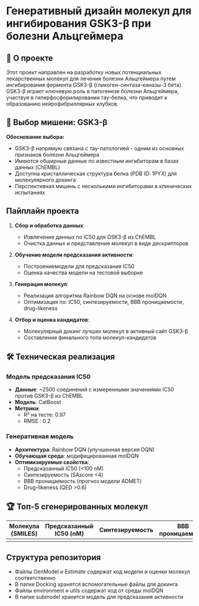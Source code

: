 # Генеративный дизайн молекул для ингибирования GSK3-β при болезни Альцгеймера

## 📌 О проекте
Этот проект направлен на разработку новых потенциальных лекарственных молекул для лечения болезни Альцгеймера путем ингибирования фермента GSK3-β (гликоген-синтаза-киназы-3 бета). GSK3-β играет ключевую роль в патогенезе болезни Альцгеймера, участвуя в гиперфосфорилировании тау-белка, что приводит к образованию нейрофибриллярных клубков.

## 🎯 Выбор мишени: GSK3-β
**Обоснование выбора:**
- GSK3-β напрямую связана с тау-патологией - одним из основных признаков болезни Альцгеймера
- Имеются обширные данные по известным ингибиторам в базах данных (ChEMBL)
- Доступна кристаллическая структура белка (PDB ID: 1PYX) для молекулярного докинга
- Перспективная мишень с несколькими ингибиторами в клинических испытаниях

## Пайплайн проекта
1. **Сбор и обработка данных**:
   - Извлечение данных по IC50 для GSK3-β из ChEMBL
   - Очистка данных и представление молекул в виде дескрипторов

2. **Обучение модели предсказания активности**:
   - Построениемодели для предсказания IC50
   - Оценка качества модели на тестовой выборке

3. **Генерация молекул**:
   - Реализация алгоритма Rainbow DQN на основе molDQN
   - Оптимизация по: IC50, синтезируемости, BBB проницаемости, drug-likeness

4. **Отбор и оценка кандидатов**:
   - Молекулярный докинг лучших молекул в активный сайт GSK3-β
   - Составление финального топа молекул-кандидатов

## 🛠️ Техническая реализация

### Модель предсказания IC50
- **Данные**: ~2500 соединений с измеренными значениями IC50 против GSK3-β из ChEMBL
- **Модель**: CatBoost
- **Метрики**:
  - R² на тесте: 0.97
  - RMSE : 0.2

### Генеративная модель
- **Архитектура**: Rainbow DQN (улучшенная версия DQN)
- **Обучающая среда**: модифицированная molDQN
- **Оптимизируемые свойства**:
  - Предсказанный IC50 (<100 nM)
  - Синтезируемость (SAscore <4)
  - BBB проницаемость (прогноз модели ADMET)
  - Drug-likeness (QED >0.6)

## 🏆 Топ-5 сгенерированных молекул

| Молекула (SMILES) | Предсказанный IC50 (nM) | Синтезируемость | BBB проницаемость | Docking Score |
|-------------------|-------------------------|-----------------|-------------------|--------------|
| | | | | |


## Структура репозитория

- Файлы GenModel и Estimate содержат код модели и оценки молекул соответственно
- В папке Docking хранятся вспомогательные файлы для докинга
- Файлы environment и utils содержат код от среды molDQN
- В папке submodel хранится модель для предсказания активности
